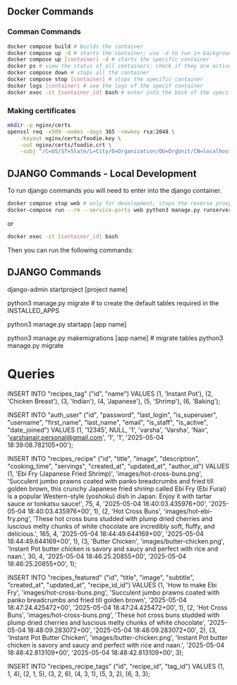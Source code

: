 ## Docker Commands

### Comman Commands
```bash
docker compose build # builds the container
docker compose up -d # starts the container; use -d to run in background; (avoid logs)
docker compose up [container] -d # starts the specific container
docker ps # view the status of all containers; check if they are active and their health status
docker compose down # stops all the container
docker compose stop [container] # stops the specific container
docker logs [container] # see the logs of the specif container
docker exec -it [container_id] bash # enter into the bash of the specific container
```

### Making certificates
```bash
mkdir -p nginx/certs
openssl req -x509 -nodes -days 365 -newkey rsa:2048 \
    -keyout nginx/certs/foodie.key \
    -out nginx/certs/foodie.crt \
    -subj "/C=US/ST=State/L=City/O=Organization/OU=OrgUnit/CN=localhost"
```

## DJANGO Commands - Local Development
To run django commands you will need to enter into the django container.
```bash
docker compose stop web # only for development; stops the reverse proxy 
docker-compose run --rm --service-ports web python3 manage.py runserver 0.0.0.0:8000
```
or
```bash
docker exec -it [container_id] bash
```
Then you can run the following commands:

## DJANGO Commands

django-admin startproject [project name]

python3 manage.py migrate # to create the default tables required in the INSTALLED_APPS

python3 manage.py startapp [app name]


python3 manage.py makemigrations [app name] # migrate tables
python3 manage.py migrate









# Queries
INSERT INTO "recipes_tag" ("id", "name") VALUES
(1,	'Instant Pot'),
(2,	'Chicken Breast'),
(3,	'Indian'),
(4,	'Japanese'),
(5,	'Shrimp'),
(6,	'Baking');


INSERT INTO "auth_user" ("id", "password", "last_login", "is_superuser", "username", "first_name", "last_name", "email", "is_staff", "is_active", "date_joined") VALUES
(1,	'12345',	NULL,	'1',	'varsha',	'Varsha',	'Nair',	'varshanair.personal@gmail.com',	'1',	'1',	'2025-05-04 18:39:08.782105+00');


INSERT INTO "recipes_recipe" ("id", "title", "image", "description", "cooking_time", "servings", "created_at", "updated_at", "author_id") VALUES
(1,	'Ebi Fry (Japanese Fried Shrimp)',	'images/hot-cross-buns.png',	'Succulent jumbo prawns coated with panko breadcrumbs and fried till golden brown, this crunchy Japanese fried shrimp called Ebi Fry (Ebi Furai) is a popular Western-style (yoshoku) dish in Japan. Enjoy it with tartar sauce or tonkatsu sauce!',	75,	4,	'2025-05-04 18:40:03.435976+00',	'2025-05-04 18:40:03.435976+00',	1),
(2,	'Hot Cross Buns',	'images/hot-ebi-fry.png',	'These hot cross buns studded with plump dried cherries and luscious melty chunks of white chocolate are incredibly soft, fluffy, and delicious.',	165,	4,	'2025-05-04 18:44:49.644169+00',	'2025-05-04 18:44:49.644169+00',	1),
(3,	'Butter Chicken',	'images/butter-chicken.png',	'Instant Pot butter chicken is savory and saucy and perfect with rice and naan.',	30,	4,	'2025-05-04 18:46:25.20855+00',	'2025-05-04 18:46:25.20855+00',	1);


INSERT INTO "recipes_featured" ("id", "title", "image", "subtitle", "created_at", "updated_at", "recipe_id_id") VALUES
(1,	'How to make Ebi Fry',	'images/hot-cross-buns.png',	'Succulent jumbo prawns coated with panko breadcrumbs and fried till golden brown',	'2025-05-04 18:47:24.425472+00',	'2025-05-04 18:47:24.425472+00',	1),
(2,	'Hot Cross Buns',	'images/hot-cross-buns.png',	'These hot cross buns studded with plump dried cherries and luscious melty chunks of white chocolate',	'2025-05-04 18:48:09.283072+00',	'2025-05-04 18:48:09.283072+00',	2),
(3,	'Instant Pot Butter Chicken',	'images/butter-chicken.png',	'Instant Pot butter chicken is savory and saucy and perfect with rice and naan.',	'2025-05-04 18:48:42.813109+00',	'2025-05-04 18:48:42.813109+00',	3);


INSERT INTO "recipes_recipe_tags" ("id", "recipe_id", "tag_id") VALUES
(1,	1,	4),
(2,	1,	5),
(3,	2,	6),
(4,	3,	1),
(5,	3,	2),
(6,	3,	3);


